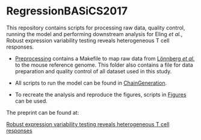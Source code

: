 # RegressionBASiCS2017

This repository contains scripts for processing raw data, quality control, running the model and performing downstream analysis for Eling *et al.*, Robust expression variability testing reveals heterogeneous T cell responses.

* [Preprocessing](../master/Preprocessing/) contains a Makefile to map raw data from [L&ouml;nnberg *et al.*](http://immunology.sciencemag.org/content/2/9/eaal2192) to the mouse reference genome.
  This folder also contains a file for data preparation and quality control of all dataset used in this study.

* All scripts to run the model can be found in [ChainGeneration](../master/ChainGeneration).

* To recreate the analysis and reproduce the figures, scripts in [Figures](../master/Figures) can be used.

The preprint can be found at:

[Robust expression variability testing reveals heterogeneous T cell responses](https://www.biorxiv.org/content/early/2017/12/21/237214)
